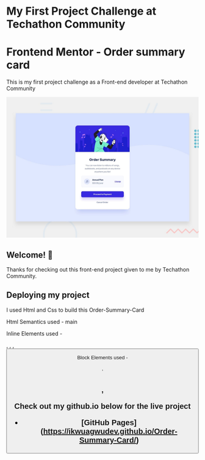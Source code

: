 # My First Project Challenge at Techathon Community
# Frontend Mentor - Order summary card

This is my first project challenge as a Front-end developer at Techathon Community

![Design preview for the Order summary card coding challenge](./design/desktop-preview.jpg)

## Welcome! 👋

Thanks for checking out this front-end project given to me by Techathon Community.

## Deploying my project

I used Html and Css to build this Order-Summary-Card

Html Semantics used  - main

Inline Elements used  - <p>, <a>, <img>, <button>
  
Block Elements used - <div>, <h1> <h2>, <body>

Check out my github.io below for the live project

- [GitHub Pages] (https://ikwuagwudev.github.io/Order-Summary-Card/)


